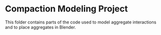# Compaction Modeling Project

This folder contains parts of the code used to model aggregate interactions and to place aggregates in Blender.
